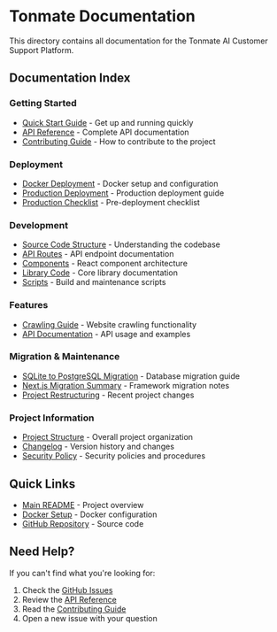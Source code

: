 # Tonmate Documentation

This directory contains all documentation for the Tonmate AI Customer Support Platform.

## Documentation Index

### Getting Started
- [Quick Start Guide](QUICK_START.md) - Get up and running quickly
- [API Reference](API_REFERENCE.md) - Complete API documentation
- [Contributing Guide](CONTRIBUTING.md) - How to contribute to the project

### Deployment
- [Docker Deployment](DOCKER.md) - Docker setup and configuration
- [Production Deployment](DEPLOYMENT.md) - Production deployment guide
- [Production Checklist](PRODUCTION_CHECKLIST.md) - Pre-deployment checklist

### Development
- [Source Code Structure](SOURCE_CODE.md) - Understanding the codebase
- [API Routes](API_ROUTES.md) - API endpoint documentation
- [Components](COMPONENTS.md) - React component architecture
- [Library Code](LIBRARY_CODE.md) - Core library documentation
- [Scripts](SCRIPTS.md) - Build and maintenance scripts

### Features
- [Crawling Guide](CRAWLING_GUIDE.md) - Website crawling functionality
- [API Documentation](API.md) - API usage and examples

### Migration & Maintenance
- [SQLite to PostgreSQL Migration](SQLITE_TO_POSTGRES_MIGRATION.md) - Database migration guide
- [Next.js Migration Summary](NEXTJS_MIGRATION_SUMMARY.md) - Framework migration notes
- [Project Restructuring](RESTRUCTURING.md) - Recent project changes

### Project Information
- [Project Structure](PROJECT_STRUCTURE.md) - Overall project organization
- [Changelog](CHANGELOG.md) - Version history and changes
- [Security Policy](SECURITY.md) - Security policies and procedures

## Quick Links

- [Main README](../README.md) - Project overview
- [Docker Setup](../docker/README.md) - Docker configuration
- [GitHub Repository](https://github.com/tonmate/tonmate) - Source code

## Need Help?

If you can't find what you're looking for:
1. Check the [GitHub Issues](https://github.com/tonmate/tonmate/issues)
2. Review the [API Reference](API_REFERENCE.md)
3. Read the [Contributing Guide](CONTRIBUTING.md)
4. Open a new issue with your question
